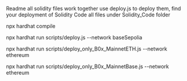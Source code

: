 Readme all solidity files work together use deploy.js to deploy them, find your deployment of Solidity Code all files under Solidity_Code folder


npx hardhat compile

npx hardhat run scripts/deploy.js --network baseSepolia


npx hardhat run scripts/deploy_only_B0x_MainnetETH.js --network ethereum


npx hardhat run scripts/deploy_only_B0x_MainnetBase.js --network ethereum

